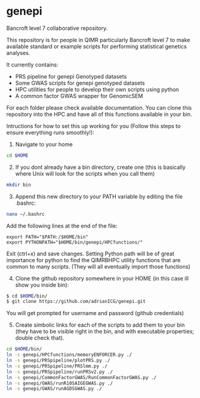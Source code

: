 # genepi
Bancroft level 7 collaborative repository.

This repository is for people in QIMR particularly Bancroft level 7 to make available standard or example scripts for performing statistical genetics analyses.

It currently contains:
* PRS pipeline for genepi Genotyped datasets
* Some GWAS scripts for genepi genotyped datasets
* HPC utilities for people to develop their own scripts using python
* A common factor GWAS wrapper for GenomicSEM

For each folder please check available documentation. You can clone this repository into the HPC and have all of this functions available in your bin.

Intructions for how to set this up working for you (Follow this steps to ensure everything runs smoothly!):

1. Navigate to your home
```bash
cd $HOME
```

2. If you dont already have a bin directory, create one (this is basically where Unix will look for the scripts when you call them)
```bash
mkdir bin
```

3. Append this new directory to your PATH variable by editing the file .bashrc:
```bash
nano ~/.bashrc
```
Add the following lines at the end of the file:
```
export PATH="$PATH:/$HOME/bin"
export PYTHONPATH="$HOME/bin/genepi/HPCfunctions/"
```
Exit (ctrl+x) and save changes. Setting Python path will be of great importance for python to find the QIMRBHPC utility functions that are common to many scripts. (They will all eventually import those functions)

4. Clone the github repository somewhere in your HOME (in this case ill show you inside bin):
```bash
$ cd $HOME/bin/
$ git clone https://github.com/adrianICG/genepi.git
```
You will get prompted for username and password (github credentials)

5. Create simbolic links for each of the scripts to add them to your bin (they have to be visible right in the bin, and with executable properties; double check that).
```bash
cd $HOME/bin/
ln -s genepi/HPCfunctions/memoryENFORCER.py ./
ln -s genepi/PRSpipeline/plotPRS.py ./
ln -s genepi/PRSpipeline/PRSlmm.py ./
ln -s genepi/PRSpipeline/runPRSv2.py ./
ln -s genepi/CommonFactorGWAS/RunCommonFactorGWAS.py ./
ln -s genepi/GWAS/runR10SAIGEGWAS.py ./
ln -s genepi/GWAS/runAGDSGWAS.py ./
```
